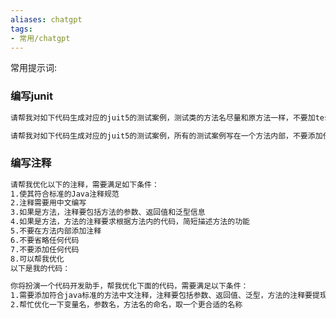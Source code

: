 ```yaml
---
aliases: chatgpt
tags: 
- 常用/chatgpt
---
```



常用提示词:


### 编写junit
```txt
请帮我对如下代码生成对应的juit5的测试案例，测试类的方法名尽量和原方法一样，不要加test前缀，要尽可能的测试到各种条件：
```

```txt
请帮我对如下代码生成对应的juit5的测试案例，所有的测试案例写在一个方法内部，不要添加任何注释，要覆盖到所有代码分支，同时尽可能使用简洁的代码。
```

### 编写注释

```txt
请帮我优化以下的注释，需要满足如下条件：
1.使其符合标准的Java注释规范
2.注释需要用中文编写
3.如果是方法，注释要包括方法的参数、返回值和泛型信息
4.如果是方法，方法的注释要求根据方法内的代码，简短描述方法的功能
5.不要在方法内部添加注释
6.不要省略任何代码
7.不要添加任何代码
8.可以帮我优化
以下是我的代码：
```

```txt
你将扮演一个代码开发助手，帮我优化下面的代码，需要满足以下条件：
1.需要添加符合java标准的方法中文注释，注释要包括参数、返回值、泛型，方法的注释要提现方法的作用。方法内不需要添加注释。请不要轻易忽略原有的注释
2.帮忙优化一下变量名，参数名，方法名的命名，取一个更合适的名称
```